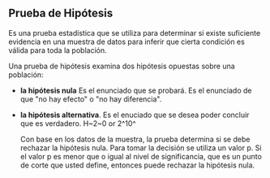 ## Prueba de Hip&oacute;tesis  
Es una prueba estad&iacute;stica que se utiliza para determinar si existe
suficiente evidencia en una muestra de datos para inferir que cierta
condici&oacute;n es v&aacute;lida para toda la poblaci&oacute;n.

Una prueba de hip&oacute;tesis examina dos hip&oacute;tesis opuestas sobre una
poblaci&oacute;n: 
* **la hip&oacute;tesis nula**  Es el enunciado que se probar&aacute;. Es el
    enunciado de que "no hay efecto" o "no hay diferencia".
* **la hip&oacute;tesis alternativa**.  Es el enuciado que se desea poder concluir
    que es verdadero. H~2~0 or 2^10^


    Con base en los datos de la muestra, la prueba determina si se debe rechazar
    la hip&oacute;tesis nula. Para tomar la decisi&oacute;n se utiliza un valor
    p. Si el valor p es menor que o igual al nivel de significancia, que es un
    punto de corte que usted define, entonces puede rechazar la hip&oacute;tesis
    nula.





